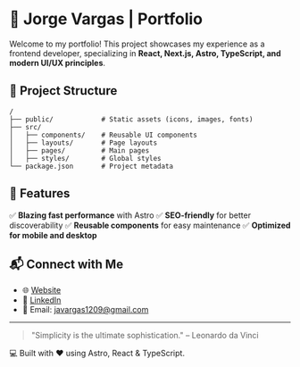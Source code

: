# 🚀 Jorge Vargas | Portfolio

Welcome to my portfolio! This project showcases my experience as a frontend developer, specializing in **React, Next.js, Astro, TypeScript, and modern UI/UX principles**.

## 📂 Project Structure

```plaintext
/
├── public/            # Static assets (icons, images, fonts)
├── src/
│   ├── components/    # Reusable UI components
│   ├── layouts/       # Page layouts
│   ├── pages/         # Main pages
│   ├── styles/        # Global styles
└── package.json       # Project metadata
```

## 🚀 Features

✅ **Blazing fast performance** with Astro
✅ **SEO-friendly** for better discoverability
✅ **Reusable components** for easy maintenance
✅ **Optimized for mobile and desktop**

## 📬 Connect with Me

- 🌐 [Website](https://jorgeavargasc.github.io)
- 💼 [LinkedIn](https://linkedin.com/in/jorgeavargasc)
- 📧 Email: javargas1209@gmail.com

---

> "Simplicity is the ultimate sophistication." – Leonardo da Vinci

💻 Built with ❤️ using Astro, React & TypeScript.
